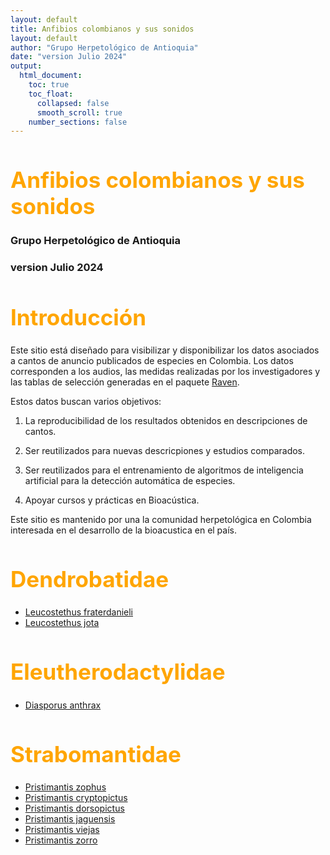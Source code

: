 ```yaml
---
layout: default
title: Anfibios colombianos y sus sonidos
layout: default
author: "Grupo Herpetológico de Antioquia"
date: "version Julio 2024"
output:
  html_document: 
    toc: true
    toc_float:
      collapsed: false
      smooth_scroll: true
    number_sections: false
---
```


<style>
h1 {
  color: orange;
  font-size: 2.5em;
  font-weight: bold;
}
h2 {
  color: darkgreen;
}
.title {
  font-size: 3em;
  color: orange;
  font-weight: bold;
}
.author {
  font-size: 1.5em;
  color: black;
}
.date {
  font-size: 1.2em;
  color: gray;
}
 /* Ocultar el nombre del repositorio */
h1.navbar-brand {
  display: none;
}
.header  {
  display: none;
}   
</style>

# Anfibios colombianos y sus sonidos
### Grupo Herpetológico de Antioquia
### version Julio 2024

# Introducción

Este sitio está diseñado para visibilizar y disponibilizar los datos asociados a cantos de anuncio publicados de especies en Colombia. Los datos corresponden a los audios, las medidas realizadas por los investigadores y las tablas de selección generadas en el paquete [Raven](https://store.birds.cornell.edu/collections/raven-sound-software).

Estos datos buscan varios objetivos:

1.  La reproducibilidad de los resultados obtenidos en descripciones de cantos.

2.  Ser reutilizados para nuevas descricpiones y estudios comparados.

3.  Ser reutilizados para el entrenamiento de algoritmos de inteligencia artificial para la detección automática de especies.

4.  Apoyar cursos y prácticas en Bioacústica.

Este sitio es mantenido por una la comunidad herpetológica en Colombia interesada en el desarrollo de la bioacustica en el país.

# Dendrobatidae

- [Leucostethus fraterdanieli](leucostethus_fraterdanieli.md)
- [Leucostethus jota](Leucostethus_jota.md)

# Eleutherodactylidae

- [Diasporus anthrax](Diasporus_anthrax.md)

# Strabomantidae

- [Pristimantis zophus](Pristimantis_zophus.md)
- [Pristimantis cryptopictus](Pristimantis_cryptopictus.md)
- [Pristimantis dorsopictus](Pristimantis_dorsopictus.md)
- [Pristimantis jaguensis](Pristimantis_jaguensis.md)
- [Pristimantis viejas](Pristimantis_viejas.md)
- [Pristimantis zorro](Pristimantis_zorro.md)
